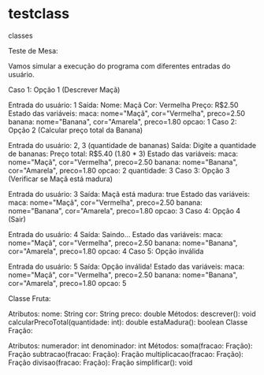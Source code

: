 # testclass
classes


Teste de Mesa:

Vamos simular a execução do programa com diferentes entradas do usuário.

Caso 1: Opção 1 (Descrever Maçã)

Entrada do usuário: 1
Saída:
Nome: Maçã
Cor: Vermelha
Preço: R$2.50
Estado das variáveis:
maca: nome="Maçã", cor="Vermelha", preco=2.50
banana: nome="Banana", cor="Amarela", preco=1.80
opcao: 1
Caso 2: Opção 2 (Calcular preço total da Banana)

Entrada do usuário: 2, 3 (quantidade de bananas)
Saída:
Digite a quantidade de bananas:
Preço total: R$5.40 (1.80 * 3)
Estado das variáveis:
maca: nome="Maçã", cor="Vermelha", preco=2.50
banana: nome="Banana", cor="Amarela", preco=1.80
opcao: 2
quantidade: 3
Caso 3: Opção 3 (Verificar se Maçã está madura)

Entrada do usuário: 3
Saída:
Maçã está madura: true
Estado das variáveis:
maca: nome="Maçã", cor="Vermelha", preco=2.50
banana: nome="Banana", cor="Amarela", preco=1.80
opcao: 3
Caso 4: Opção 4 (Sair)

Entrada do usuário: 4
Saída:
Saindo...
Estado das variáveis:
maca: nome="Maçã", cor="Vermelha", preco=2.50
banana: nome="Banana", cor="Amarela", preco=1.80
opcao: 4
Caso 5: Opção inválida

Entrada do usuário: 5
Saída:
Opção inválida!
Estado das variáveis:
maca: nome="Maçã", cor="Vermelha", preco=2.50
banana: nome="Banana", cor="Amarela", preco=1.80
opcao: 5


Classe Fruta:

Atributos:
nome: String
cor: String
preco: double
Métodos:
descrever(): void
calcularPrecoTotal(quantidade: int): double
estaMadura(): boolean
Classe Fração:

Atributos:
numerador: int
denominador: int
Métodos:
soma(fracao: Fração): Fração
subtracao(fracao: Fração): Fração
multiplicacao(fracao: Fração): Fração
divisao(fracao: Fração): Fração
simplificar(): void
